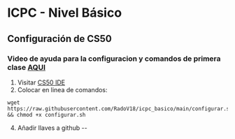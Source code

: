 # ICPC - Nivel Básico
## Configuración de CS50
### Video de ayuda para la configuracion y comandos de primera clase [AQUI]()
1. Visitar [CS50 IDE](https://ide.cs50.io/)
2. Colocar en linea de comandos:

```
wget https://raw.githubusercontent.com/RadoV18/icpc_basico/main/configurar.sh && chmod +x configurar.sh
```

4. Añadir llaves a github
--
